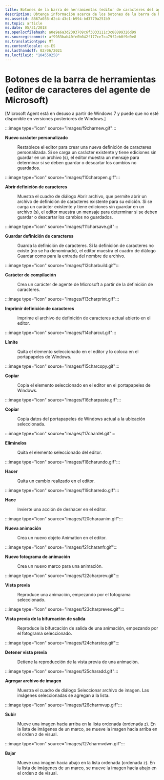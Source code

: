 ```yaml
---
title: Botones de la barra de herramientas (editor de caracteres del agente de Microsoft)
description: Obtenga información acerca de los botones de la barra de herramientas del editor de caracteres de Microsoft Agent, como el nuevo botón de carácter personalizado.
ms.assetid: 8867a038-d2c4-43c1-b994-bd3779a251b9
ms.topic: article
ms.date: 05/31/2018
ms.openlocfilehash: a0e9e6a3d2393709c6f3033111c3c88899326d99
ms.sourcegitcommit: af9983bab40fe0b042f177ce7ca79f2eb0f9d0e8
ms.translationtype: MT
ms.contentlocale: es-ES
ms.lasthandoff: 02/06/2021
ms.locfileid: "104550258"
---
```

# <a name="toolbar-buttons-microsoft-agent-character-editor"></a>Botones de la barra de herramientas (editor de caracteres del agente de Microsoft)

\[Microsoft Agent está en desuso a partir de Windows 7 y puede que no esté disponible en versiones posteriores de Windows.\]

:::image type="icon" source="images/f9charnew.gif":::

<dl> <dt>

<span id="New_Custom_Character"></span><span id="new_custom_character"></span><span id="NEW_CUSTOM_CHARACTER"></span>**Nuevo carácter personalizado**
</dt> <dd>

Restablece el editor para crear una nueva definición de caracteres personalizada. Si se carga un carácter existente y tiene ediciones sin guardar en un archivo (s), el editor muestra un mensaje para determinar si se deben guardar o descartar los cambios no guardados.

</dd> </dl>

:::image type="icon" source="images/f10charopen.gif":::

<dl> <dt>

<span id="Open_Character_Definition"></span><span id="open_character_definition"></span><span id="OPEN_CHARACTER_DEFINITION"></span>**Abrir definición de caracteres**
</dt> <dd>

Muestra el cuadro de diálogo Abrir archivo, que permite abrir un archivo de definición de caracteres existente para su edición. Si se carga un carácter existente y tiene ediciones sin guardar en un archivo (s), el editor muestra un mensaje para determinar si se deben guardar o descartar los cambios no guardados.

</dd> </dl>

:::image type="icon" source="images/f11charsave.gif":::

<dl> <dt>

<span id="Save_Character_Definition"></span><span id="save_character_definition"></span><span id="SAVE_CHARACTER_DEFINITION"></span>**Guardar definición de caracteres**
</dt> <dd>

Guarda la definición de caracteres. Si la definición de caracteres no existe (no se ha denominado), el editor muestra el cuadro de diálogo Guardar como para la entrada del nombre de archivo.

</dd> </dl>

:::image type="icon" source="images/f12charbuild.gif":::

<dl> <dt>

<span id="Build_Character"></span><span id="build_character"></span><span id="BUILD_CHARACTER"></span>**Carácter de compilación**
</dt> <dd>

Crea un carácter de agente de Microsoft a partir de la definición de caracteres.

</dd> </dl>

:::image type="icon" source="images/f13charprint.gif":::

<dl> <dt>

<span id="Print_Character_Definition"></span><span id="print_character_definition"></span><span id="PRINT_CHARACTER_DEFINITION"></span>**Imprimir definición de caracteres**
</dt> <dd>

Imprime el archivo de definición de caracteres actual abierto en el editor.

</dd> </dl>

:::image type="icon" source="images/f14charcut.gif":::

<dl> <dt>

<span id="Cut"></span><span id="cut"></span><span id="CUT"></span>**Límite**
</dt> <dd>

Quita el elemento seleccionado en el editor y lo coloca en el portapapeles de Windows.

</dd> </dl>

:::image type="icon" source="images/f15charcopy.gif":::

<dl> <dt>

<span id="Copy"></span><span id="copy"></span><span id="COPY"></span>**Copiar**
</dt> <dd>

Copia el elemento seleccionado en el editor en el portapapeles de Windows.

</dd> </dl>

:::image type="icon" source="images/f16charpaste.gif":::

<dl> <dt>

<span id="Paste"></span><span id="paste"></span><span id="PASTE"></span>**Copiar**
</dt> <dd>

Copia datos del portapapeles de Windows actual a la ubicación seleccionada.

</dd> </dl>

:::image type="icon" source="images/f17chardel.gif":::

<dl> <dt>

<span id="Delete"></span><span id="delete"></span><span id="DELETE"></span>**Elimínelos**
</dt> <dd>

Quita el elemento seleccionado del editor.

</dd> </dl>

:::image type="icon" source="images/f18charundo.gif":::

<dl> <dt>

<span id="Undo"></span><span id="undo"></span><span id="UNDO"></span>**Hacer**
</dt> <dd>

Quita un cambio realizado en el editor.

</dd> </dl>

:::image type="icon" source="images/f19charredo.gif":::

<dl> <dt>

<span id="Redo"></span><span id="redo"></span><span id="REDO"></span>**Hace**
</dt> <dd>

Invierte una acción de deshacer en el editor.

</dd> </dl>

:::image type="icon" source="images/f20charaanim.gif":::

<dl> <dt>

<span id="New_Animation"></span><span id="new_animation"></span><span id="NEW_ANIMATION"></span>**Nueva animación**
</dt> <dd>

Crea un nuevo objeto Animation en el editor.

</dd> </dl>

:::image type="icon" source="images/f21charanfr.gif":::

<dl> <dt>

<span id="New_Animation_Frame"></span><span id="new_animation_frame"></span><span id="NEW_ANIMATION_FRAME"></span>**Nuevo fotograma de animación**
</dt> <dd>

Crea un nuevo marco para una animación.

</dd> </dl>

:::image type="icon" source="images/f22charprev.gif":::

<dl> <dt>

<span id="Preview"></span><span id="preview"></span><span id="PREVIEW"></span>**Vista previa**
</dt> <dd>

Reproduce una animación, empezando por el fotograma seleccionado.

</dd> </dl>

:::image type="icon" source="images/f23charprevex.gif":::

<dl> <dt>

<span id="Preview_Exit_Branching"></span><span id="preview_exit_branching"></span><span id="PREVIEW_EXIT_BRANCHING"></span>**Vista previa de la bifurcación de salida**
</dt> <dd>

Reproduce la bifurcación de salida de una animación, empezando por el fotograma seleccionado.

</dd> </dl>

:::image type="icon" source="images/f24charstop.gif":::

<dl> <dt>

<span id="Stop_Preview"></span><span id="stop_preview"></span><span id="STOP_PREVIEW"></span>**Detener vista previa**
</dt> <dd>

Detiene la reproducción de la vista previa de una animación.

</dd> </dl>

:::image type="icon" source="images/f25charadd.gif":::

<dl> <dt>

<span id="Add_Image_File"></span><span id="add_image_file"></span><span id="ADD_IMAGE_FILE"></span>**Agregar archivo de imagen**
</dt> <dd>

Muestra el cuadro de diálogo Seleccionar archivo de imagen. Las imágenes seleccionadas se agregan a la lista.

</dd> </dl>

:::image type="icon" source="images/f26charmvup.gif":::

<dl> <dt>

<span id="Move_Up"></span><span id="move_up"></span><span id="MOVE_UP"></span>**Subir**
</dt> <dd>

Mueve una imagen hacia arriba en la lista ordenada (ordenada z). En la lista de imágenes de un marco, se mueve la imagen hacia arriba en el orden z de visual.

</dd> </dl>

:::image type="icon" source="images/f27charmvdwn.gif":::

<dl> <dt>

<span id="Move_Down"></span><span id="move_down"></span><span id="MOVE_DOWN"></span>**Bajar**
</dt> <dd>

Mueve una imagen hacia abajo en la lista ordenada (ordenada z). En la lista de imágenes de un marco, se mueve la imagen hacia abajo en el orden z de visual.

</dd> </dl>

 

 




